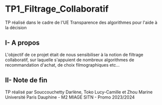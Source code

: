 # TP1_Filtrage_Collaboratif
TP réalisé dans le cadre de l'UE Transparence des algorithmes pour l'aide à la décision

##  I- A  propos
L'objectif de ce projet était de nous sensibiliser à la notion de filtrage collaboratif, sur laquelle s'appuient de nombreux algorithmes de recommandation d'achat, de choix filmographiques etc... 

## II- Note de fin
TP réalisé par Souccouchetty Darlène, Toko Lucy-Camille et Zhou Marine
Université Paris Dauphine - M2 MIAGE SITN - Promo 2023/2024


